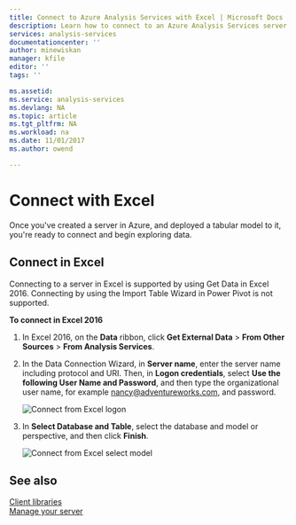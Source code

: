 ```yaml
---
title: Connect to Azure Analysis Services with Excel | Microsoft Docs
description: Learn how to connect to an Azure Analysis Services server by using Excel.
services: analysis-services
documentationcenter: ''
author: minewiskan
manager: kfile
editor: ''
tags: ''

ms.assetid: 
ms.service: analysis-services
ms.devlang: NA
ms.topic: article
ms.tgt_pltfrm: NA
ms.workload: na
ms.date: 11/01/2017
ms.author: owend

---
```

# Connect with Excel

Once you've created a server in Azure, and deployed a tabular model to it, you're ready to connect and begin exploring data.


## Connect in Excel

Connecting to a server in Excel is supported by using Get Data in Excel 2016. Connecting by using the Import Table Wizard in Power Pivot is not supported. 

**To connect in Excel 2016**

1. In Excel 2016, on the **Data** ribbon, click **Get External Data** > **From Other Sources** > **From Analysis Services**.

2. In the Data Connection Wizard, in **Server name**, enter the server name including protocol and URI. Then, in **Logon credentials**, select **Use the following User Name and Password**, and then type the organizational user name, for example nancy@adventureworks.com, and password.

    ![Connect from Excel logon](./media/analysis-services-connect-excel/aas-connect-excel-logon.png)

3. In **Select Database and Table**, select the database and model or perspective, and then click **Finish**.
   
    ![Connect from Excel select model](./media/analysis-services-connect-excel/aas-connect-excel-select.png)


## See also
[Client libraries](analysis-services-data-providers.md)   
[Manage your server](analysis-services-manage.md)     


